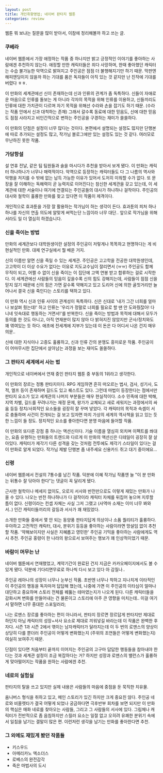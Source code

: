 ```yaml
---
layout: post
title: 개인취향영업; 네이버 판타지 웹툰
categories: review
---
```


웹툰 뭐 보냐는 질문을 많이 받아서, 이참에 정리해볼까 하고 쓰는 글.

### 쿠베라

네이버 웹툰에서 가장 애정하는 작품 중 하나지만 밝고 긍정적인 이야기를 좋아하는 사람에겐 추천하지 않는다. 애정할 만한 캐릭터들은 죄다 사망하며, 한때 좋아했던 캐릭터는 수습 불가능한 악역으로 밝혀지고 주인공은 점점 더 불행해지기만 하기 때문. 막판엔 해피엔딩이지 않을까 하는 기대를 품은 독자들이 아직 있는 것 같지만 난 진작에 기대를 버렸다 ㅎㅎ.

이 만화의 세계관에선 신이 존재하는데 신과 인류의 관계가 좀 독특하다. 신들이 자애로운 마음으로 인류를 돌보는 게 아니라 각자의 목적을 위해 인류를 이용하고, 신들끼리도 인류에 대한 가치관이 다르며 자기 목적을 위해선 수라와 손을 잡기도 하기 때문. (수라는 작품 안에서 신과 대척하는 존재) 그래서 갈수록 동료에 대한 믿음도, 신에 대한 믿음도 점점 사라지고 비인간적으로 변하는 주인공을 구경하는 재미가 쏠쏠하다. 

이 만화의 단점은 설정이 너무 많다는 것이다. 본편에서 설명되는 설정도 많지만 단행본에 따로 추가되는 설정도 많고, 작가님 블로그에만 있는 설정도 있는 것 같다. 여러모로 무난하진 못한 작품.

### 가담항설

설 연휴 전날, 같은 팀 팀원들과 술을 마시다가 추천을 받아서 보게 됐다. 이 만화는 캐릭터 하나하나가 너무나 매력적이다. 악역으로 등장하는 캐릭터들도 다 그 나름의 역사와 악행을 저지를 수 밖에 없는 납득 가능한 이유가 있어서 도저히 미워할 수가 없다. 또 문장을 잘 이해하는 독해력이 곧 능력치로 이어진다는 참신한 세계관을 갖고 있는데, 이 세계관에 대한 서술이나 여기에 연결되는 주인공들의 대사가 하나하나 걸작이다. 주인공의 대사와 철학이 훌륭한 만화를 찾고 있다면 이 작품이 제격이다.

개인적으로 효과툰을 가장 잘 활용하는 작가님이 하는 생각이 든다. 효과툰의 피처 하나하나를 자신의 연출 의도에 알맞게 써먹는단 느낌이라 너무 대단.. 앞으로 작가님을 위해서라도 일 더 열심히 하겠습니다.

### 신을 죽이는 방법

만화의 세계관보다 대학원생이란 설정의 주인공이 저렇게나 똑똑하고 현명하다는 게 비현실적인 만화. 대체 연구실에서 뭘 배운 거지.

신의 이름만 알면 신을 죽일 수 있는 세계관. 주인공은 고고학을 전공한 대학원생인데, 고고학이 더 이상 수요가 없다는 이유로 지도교수님이 잘리면서 (ㅠㅠ) 주인공도 함께 무직이 되고, 어쩔 수 없이 신을 죽이는 이 집단에 고액 연봉 받고 합류하는 걸로 시작한다. 이 세계관에선 사람들의 믿음이 깊을수록 신의 힘도 강해지는데, 사람들이 점점 신을 믿지 않기 때문에 신의 힘은 가면 갈수록 약해지고 있고 도리어 신에 의한 골칫거리만 늘어나서 결국 신을 죽인다는 스토리를 택하고 있다.

이 만화 역시 신과 인류 사이의 관계성이 독특하다. 신은 신대로 '내가 그간 너희를 얼마나 보살펴 줬는데!' 하고 인류는 '우리가 정말로 너희를 필요로 할 땐 안 도와줬잖아! 다 니네 잇속대로 행동하는 거면서!'를 반복한다. 신을 죽이는 방법과 목적에 대해서 모두가 동의를 한 것도 아니고, 아직 연재분이 많지 않아 다 밝혀지진 않았지만 군사/정치와도 꽤 엮여있는 듯 하다. 애초에 전세계에 지부가 있는데 이 돈은 다 어디서 나온 건지 매우 의문..

신에 대한 지식이나 고증도 훌륭하고, 신과 인류 간의 분쟁도 흥미로운 작품. 주인공이 이 어마무시한 집단에서 살아남는 과정을 보는 재미도 쏠쏠하다. 

### 그 판타지 세계에서 사는 법

개인적으로 네이버에서 연재 중인 판타지 웹툰 중 부동의 1위라고 생각한다. 

이 만화의 장르는 정통 판타지이다. RPG 게임하면 흔히 떠오르는 법사, 검사, 성기사, 도적, 엘프 등이 존재하며 길드도 있고 퀘스트도 있다. 그런데 마법이 등장한다는 점에서만 판타지 요소가 있고 세계관의 나머지 부분들은 매우 현실적이다. 소수 민족에 대한 박해, 지역 차별, 길드를 꾸려나가는 재정 문제, 왕가가 교체되고 새로 세워지는 과정에서의 싸움 등등 정치/사회적인 요소들을 굉장히 잘 꾸며 넣었다. 각 캐릭터의 목적과 속셈이 서로 충돌하며 사건이 전개되는 걸 보고 있자면 마치 가상의 세계의 역사책을 읽고 있는 듯한 느낌이 들 정도. 정치적인 요소를 좋아한다면 분명 마음에 들어할 작품.

이 만화의 또다른 강점 중 하나는 액션신이다. 기술 이름을 열심히 외치며 이펙트를 쏴대는, 요즘 유행하는 만화들의 트렌드와 다르게 이 만화의 액션신은 디테일이 굉장히 잘 살아있다. 캐릭터가 제각기 다른 성격을 갖는 것처럼 전투에도 제각기 스타일이 있다는 걸 이 만화로 알게 되었다. 작가님 제발 단행본 좀 내주세요 신용카드 쥐고 대기 중이에요...

### 신령

네이버 웹툰에서 전설의 7통수를 남긴 작품. 덕분에 이혜 작가님 작품엔 늘 "이 분 만화는 뒤통수 잘 닦아야 한다"는 댓글이 꼭 달리게 됐다. 

근사한 철학이나 메세지 없이도, 오로지 서사와 반전만으로도 이렇게 재밌는 만화가 나올 수 있다. 나오는 반전 하나하나가 다 걸작이라 캐릭터 자체를 뒤집어 놓으며 지루할 틈이 없다. 신령이라는 컨셉 자체는 사실 그저 그랬고 (사역마 소재는 이미 너무 봐와서..) 인간 캐릭터들끼리의 갈등과 서사가 꽤 재밌었다.

소개한 만화들 중에서 몇 안 되는 동양풍 판타지답게 의상이나 소품 퀄리티가 훌륭하다. 우아하고 고전적인 캐릭터, 대사, 분위기 등등을 좋아하는 사람이라면 망설임 없이 추천할 작품. '약해보이지만 사실은 지혜롭고 영민한' 주인공 기믹을 좋아하는 사람에게도 역시 추천. 주인공 홍령이 한 나라의 왕으로서 보여주는 행보가 꽤 인상적이었기 때문.

### 바람이 머무는 난

네이버 웹툰에서 연재했었고, 계약기간이 완료된 건지 지금은 카카오페이지에서도 볼 수 있게 됐다. 덕분에 기다리면무료로 하나씩 다시 보고 있다 아 감질나..

주인공 레아나의 성장이 너무나 눈부신 작품. 초반엔 너무나 착하고 지나치게 이타적인 이 주인공의 행동을 독자마저 답답해 했는데, 나중에 가면 이 주인공의 이타심이 얼마나 대단하고 중요하며 스토리 전체를 꿰뚫는 테마였는지가 나오게 된다. 다른 캐릭터들을 감화시켜 변화를 만들어내는 건 물론이고 스토리에 아주 큰 영향을 미치는데.. 이걸 여기서 말하면 너무 중대한 스포일러라;

나는 로맨스 장르를 좋아하는 편이 아니라서, 판타지 장르면 장르답게 판타지만 제대로 하던지 아님 캐릭터의 성장+서사 요소로 제대로 끼워넣길 바라는데 이 작품은 완벽한 후자다. 시즌 1과 시즌 2에서 엮이는 남자캐릭터가 달라지는데 이 두 번의 로맨스의 양상이 상당히 다를 뿐더러 주인공이 어떻게 변화했는지 (주위의 조연들은 어떻게 변화했는지) 여실히 보여주기 때문. 

단점이 있다면 처음부터 끝까지 이어지는 주인공의 고구마 답답한 행동들을 참아내야 한다는 것과 세계관 설정이 조금 복잡하다는 거? 하지만 성장과 로맨스의 밸런스가 훌륭하게 맞아떨어지는 작품을 원하는 사람에겐 추천.

### 네로의 실험실

판타지의 탈을 쓰고 있지만 실제 내용은 사람들의 마음에 중점을 둔 묵직한 치유물. 

옴니버스 형식을 취하고 있고, 메인 스토리가 있긴 하지만 크게 중요친 않다. 주인공 네로와 비올렛타가 결국 어떻게 되었나 궁금하다면 극후반부 회차를 보면 되지만 이 만화의 핵심은 매화 네로를 찾아오는 사람들, 그리고 그 사람들의 서사에 있다. 그림체나 캐릭터가 전반적으로 좀 음침하지만 스릴러 요소는 일절 없고 오히려 유쾌한 분위기 속에서 일침을 남기는 결말이 많은 편. 이런저런 생각을 남기는 만화를 좋아한다면 추천.

### 그 외에도 재밌게 봤던 작품들
- 키스우드
- 아메리카노 엑소더스
- 로베스의 완전감각
- 죽은 마법사의 도시
